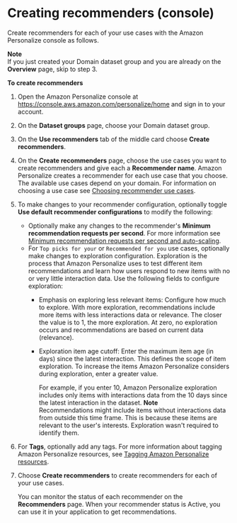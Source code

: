 # Creating recommenders \(console\)<a name="creating-recommenders-console"></a>

 Create recommenders for each of your use cases with the Amazon Personalize console as follows\. 

**Note**  
If you just created your Domain dataset group and you are already on the **Overview** page, skip to step 3\.

**To create recommenders**

1. Open the Amazon Personalize console at [https://console\.aws\.amazon\.com/personalize/home](https://console.aws.amazon.com/personalize/home) and sign in to your account\.

1.  On the **Dataset groups** page, choose your Domain dataset group\. 

1.  On the **Use <domain name> recommenders** tab of the middle card choose **Create recommenders**\. 

1. On the **Create recommenders** page, choose the use cases you want to create recommenders and give each a **Recommender name**\. Amazon Personalize creates a recommender for each use case that you choose\. The available use cases depend on your domain\. For information on choosing a use case see [Choosing recommender use cases](domain-use-cases.md)\.

1. To make changes to your recommender configuration, optionally toggle **Use default recommender configurations** to modify the following:
   + Optionally make any changes to the recommender's **Minimum recommendation requests per second**\. For more information see [Minimum recommendation requests per second and auto\-scaling](creating-recommenders.md#min-rrps-auto-scaling)\.
   + For `Top picks for your` or `Recommended for you` use cases, optionally make changes to exploration configuration\. Exploration is the process that Amazon Personalize uses to test different item recommendations and learn how users respond to new items with no or very little interaction data\. Use the following fields to configure exploration: 
     + Emphasis on exploring less relevant items: Configure how much to explore\. With more exploration, recommendations include more items with less interactions data or relevance\. The closer the value is to 1, the more exploration\. At zero, no exploration occurs and recommendations are based on current data \(relevance\)\.
     + Exploration item age cutoff: Enter the maximum item age \(in days\) since the latest interaction\. This defines the scope of item exploration\. To increase the items Amazon Personalize considers during exploration, enter a greater value\. 

       For example, if you enter 10, Amazon Personalize exploration includes only items with interactions data from the 10 days since the latest interaction in the dataset\.
**Note**  
Recommendations might include items without interactions data from outside this time frame\. This is because these items are relevant to the user's interests\. Exploration wasn't required to identify them\.

1. For **Tags**, optionally add any tags\. For more information about tagging Amazon Personalize resources, see [Tagging Amazon Personalize resources](tagging-resources.md)\.

1. Choose **Create recommenders** to create recommenders for each of your use cases\.

   You can monitor the status of each recommender on the **Recommenders** page\. When your recommender status is Active, you can use it in your application to get recommendations\.